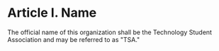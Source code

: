 # Article I. Name

The official name of this organization shall be the Technology Student Association and may be referred to as "TSA."

